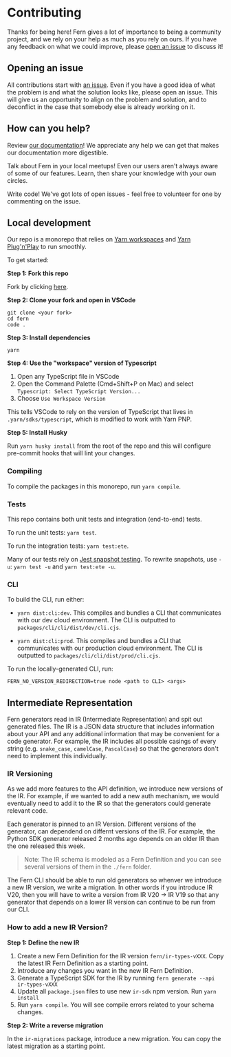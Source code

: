 # Contributing

Thanks for being here! Fern gives a lot of importance to being a community project, and we rely on your help as much as you rely on ours. If you have any feedback on what we could improve, please [open an issue](https://github.com/fern-api/fern/issues/new) to discuss it!

## Opening an issue

All contributions start with [an issue](https://github.com/fern-api/fern/issues/new). Even if you have a good idea of what the problem is and what the solution looks like, please open an issue. This will give us an opportunity to align on the problem and solution, and to deconflict in the case that somebody else is already working on it.

## How can you help?

Review [our documentation](https://buildwithfern.com/docs)! We appreciate any help we can get that makes our documentation more digestible.

Talk about Fern in your local meetups! Even our users aren't always aware of some of our features. Learn, then share your knowledge with your own circles.

Write code! We've got lots of open issues - feel free to volunteer for one by commenting on the issue.

## Local development

Our repo is a monorepo that relies on [Yarn workspaces](https://yarnpkg.com/features/workspaces) and [Yarn Plug'n'Play](https://yarnpkg.com/features/pnp) to run smoothly.

To get started:

**Step 1: Fork this repo**

Fork by clicking [here](https://github.com/fern-api/fern/fork).

**Step 2: Clone your fork and open in VSCode**

```
git clone <your fork>
cd fern
code .
```

**Step 3: Install dependencies**

```
yarn
```

**Step 4: Use the "workspace" version of Typescript**

1. Open any TypeScript file in VSCode
2. Open the Command Palette (Cmd+Shift+P on Mac) and select `Typescript: Select TypeScript Version...`
3. Choose `Use Workspace Version`

This tells VSCode to rely on the version of TypeScript that lives in `.yarn/sdks/typescript`, which
is modified to work with Yarn PNP.

**Step 5: Install Husky**

Run `yarn husky install` from the root of the repo and this will configure pre-commit hooks that will
lint your changes.

### Compiling

To compile the packages in this monorepo, run `yarn compile`.

### Tests

This repo contains both unit tests and integration (end-to-end) tests.

To run the unit tests: `yarn test`.

To run the integration tests: `yarn test:ete`.

Many of our tests rely on [Jest snapshot testing](https://jestjs.io/docs/snapshot-testing). To rewrite snapshots, use `-u`: `yarn test -u` and `yarn test:ete -u`.

### CLI

To build the CLI, run either:

- `yarn dist:cli:dev`. This compiles and bundles a CLI that communicates with our dev cloud environment. The CLI is outputted to `packages/cli/cli/dist/dev/cli.cjs`.

- `yarn dist:cli:prod`. This compiles and bundles a CLI that communicates with our production cloud environment. The CLI is outputted to `packages/cli/cli/dist/prod/cli.cjs`.

To run the locally-generated CLI, run:

```
FERN_NO_VERSION_REDIRECTION=true node <path to CLI> <args>
```

## Intermediate Representation

Fern generators read in IR (Intermediate Representation) and spit out
generated files. The IR is a JSON data structure that includes information
about your API and any additional information that may be convenient for a
code generator. For example, the IR includes all possible casings of every
string (e.g. `snake_case`, `camelCase`, `PascalCase`) so that the
generators don't need to implement this individually.

### IR Versioning

As we add more features to the API definition, we introduce new versions
of the IR. For example, if we wanted to add a new auth mechanism, we would
eventually need to add it to the IR so that the generators could generate
relevant code.

Each generator is pinned to an IR Version. Different versions of the generator,
can dependend on differnt versions of the IR. For example, the Python SDK generator released
2 months ago depends on an older IR than the one released this week.

> Note: The IR schema is modeled as a Fern Definition and you can see several
> versions of them in the `./fern` folder.

The Fern CLI should be able to run old generators so whenver we
introduce a new IR version, we write a migration. In other words if you introduce IR V20, then
you will have to write a version from IR V20 -> IR V19 so that any generator
that depends on a lower IR version can continue to be run from our CLI.

### How to add a new IR Version?

**Step 1: Define the new IR**

1. Create a new Fern Definition for the IR version `fern/ir-types-vXXX`.
   Copy the latest IR Fern Definition as a starting point.
2. Introduce any changes you want in the new IR Fern Definition.
3. Generate a TypeScript SDK for the IR by running `fern generate --api ir-types-vXXX`
4. Update all `package.json` files to use new `ir-sdk` npm version.
   Run `yarn install`
5. Run `yarn compile`. You will see compile errors related to your schema changes.

**Step 2: Write a reverse migration**

In the `ir-migrations` package, introduce a new migration.
You can copy the latest migration as a starting point.
